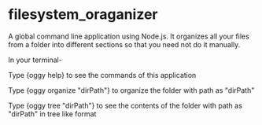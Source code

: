 # filesystem_oraganizer
A global command line application using Node.js.
It organizes all your files from a folder into different sections so that you need not do it manually.

In your terminal-

Type {oggy help} to see the commands of this application

Type {oggy organize "dirPath"} to organize the folder with path as "dirPath"

Type {oggy tree "dirPath"} to see the contents of the folder with path as "dirPath" in tree like format
